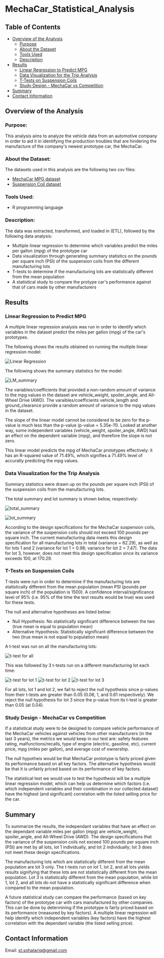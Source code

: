 # MechaCar_Statistical_Analysis
## Table of Contents
- [Overview of the Analysis](#overview-of-the-analysis)
    - [Purpose](#purpose)
    - [About the Dataset](#about-the-dataset)
    - [Tools Used](#tools-used)
    - [Description](#description)
- [Results](#results)
    - [Linear Regression to Predict MPG](#Linear-Regression-to-Predict-MPG)
    - [Data Visualization for the Trip Analysis](#Data-Visualization-for-the-Trip-Analysis)
    - [T-Tests on Suspension Coils](#T-Tests-on-Suspension-Coils)
    - [Study Design - MechaCar vs Competition](#Study-Design---MechaCar-vs-Competition)
- [Summary](#summary)
- [Contact Information](#contact-information)

## Overview of the Analysis
### Purpose:
This analysis aims to analyze the vehicle data from an automotive company in order to aid it in identifying the production troubles that are hindering the manufacture of the company's newest prototype car, the MechaCar.

### About the Dataset:
The datasets used in this analysis are the following two csv files:
 - [MechaCar MPG dataset](https://github.com/SohaT7/MechaCar_Statistical_Analysis/blob/main/Resources/MechaCar_mpg.csv)
 - [Suspension Coil dataset](https://github.com/SohaT7/MechaCar_Statistical_Analysis/blob/main/Resources/Suspension_Coil.csv)

### Tools Used:
 - R programming language

### Description:
The data was extracted, transformed, and loaded in (ETL), followed by the following data analysis:
 - Multiple linear regression to determine which variables predict the miles per gallon (mpg) of the prototype car
 - Data visualization through generating summary statistics on the pounds per square inch (PSI) of the suspension coils from the different manufacturing lots
 - T-tests to determine if the manufacturing lots are statistically different from the mean population
 - A statistical study to compare the protype car's performance against that of cars made by other manufacturers

## Results
### Linear Regression to Predict MPG
A multiple linear regression analysis was run in order to identify which variables in the dataset predict the miles per gallon (mpg) of the car's prototypes.

The following shows the results obtained on running the multiple linear regression model:

![Linear Regression](https://github.com/SohaT7/MechaCar_Statistical_Analysis/blob/main/Images/lm.png)

The following shows the summary statistics for the model:

![LM_summary](https://github.com/SohaT7/MechaCar_Statistical_Analysis/blob/main/Images/lm_summary.png)

The variables/coefficients that provided a non-random amount of variance to the mpg values in the dataset are vehicle_weight, spoiler_angle, and All-Wheel Drive (AWD). The varaibles/coefficients vehicle_length and ground_clearance provide a random amount of variance to the mpg values in the dataset.

The slope of the linear model cannot be considered to be zero for the p-value is much less than the p-value (p-value = 5.35e-11). Looked at another way, some independent variables (vehicle_weight, spoiler_angle, AWD) had an effect on the dependent variable (mpg), and therefore the slope is not zero.

This linear model predicts the mpg of MechaCar prototypes effectively: it has an R-squared value of 71.49%, which signifies a 71.49% level of accuratly predicting the mpg values.

### Data Visualization for the Trip Analysis
Summary statistics were drawn up on the pounds per square inch (PSI) of the suspension coils from the manufacturing lots. 

The total summary and lot summary is shown below, respectively:

![total_summary](https://github.com/SohaT7/MechaCar_Statistical_Analysis/blob/main/Images/total_summary.png)

![lot_summary](https://github.com/SohaT7/MechaCar_Statistical_Analysis/blob/main/Images/lot_summary.png)

According to the design specifications for the MechaCar suspension coils, the variance of the suspension coils should not exceed 100 pounds per square inch. The current manufacturing data meets this design specification for all manufacturing lots in total (variance = 62.29), as well as for lots 1 and 2 (variance for lot 1 = 0.98; variance for lot 2 = 7.47). The data for lot 3, however, does not meet this design specification since its variance exceeds 100, at 170.29.

### T-Tests on Suspension Coils
T-tests were run in order to determine if the manufacturing lots are statistically different from the mean population (mean PSI (pounds per square inch) of the population is 1500). A confidence interval/significance level of 95% (i.e. 95% of the time the test results would be true) was used for these tests.

The null and alternative hypotheses are listed below:
 - Null Hypothesis: No statistically significant difference between the two (true mean is equal to population mean)
 - Alternative Hypothesis: Statistically significant difference between the two (true mean is not equal to population mean)

A t-test was run on all the manufacturing lots:

![t-test for all](https://github.com/SohaT7/MechaCar_Statistical_Analysis/blob/main/Images/t_test_all.png)

This was followed by 3 t-tests run on a different manufacturing lot each time:

![t-test for lot 1](https://github.com/SohaT7/MechaCar_Statistical_Analysis/blob/main/Images/t_test_lot1.png)
![t-test for lot 2](https://github.com/SohaT7/MechaCar_Statistical_Analysis/blob/main/Images/t_test_lot2.png)
![t-test for lot 3](https://github.com/SohaT7/MechaCar_Statistical_Analysis/blob/main/Images/t_test_lot3.png)

For all lots, lot 1 and lot 2, we fail to reject the null hypothesis since p-values from their t-tests are greater than 0.05 (0.06, 1, and 0.61 respectively). We reject the null hypothesis for lot 3 since the p-value from its t-test is greater than 0.05 (at 0.04).

### Study Design - MechaCar vs Competition
If a statistical study were to be designed to compare vehicle performance of the MechaCar vehicles against vehicles from other manufacturers (in the last 3 years), the metrics we would keep in our test are:
safety features rating, malfunctions/recalls, type of engine (electric, gasoline, etc), current price, mpg (miles per gallon), and average cost of ownership.

The null hypotheis would be that MechaCar prototype is fairly priced given its performance based on all key factors. The alternative hypothesis would be that it is unfairly priced based on its performance of key factors. 

The statistical test we would use to test the hypothesis will be a multiple linear regression model, which can help us determine which factors (i.e. which independent variables and their combination in our collected dataset) have the highest (and significant) correlation with the listed selling price for the car. 

## Summary
To summarize the results, the independant variables that have an effect on the dependant variable miles per gallon (mpg) are vehicle_weight, spoiler_angle, and All-Wheel Drive (AWD). The design specifications that the variance of the suspension coils not exceed 100 pounds per square inch (PSI) are met by all lots, lot 1 individually, and lot 2 individually; lot 3 does not meet these design specifications. 

The manufacturing lots which are statistically different from the mean population are lot 3 only. The t-tests run on lot 1, lot 2, and all lots yields results signifying that these lots are not statistically different from the mean population. Lot 3 is statistically different from the mean population, while lot 1, lot 2, and all lots do not have a statistically significant difference when compared to the mean population.

A future statistical study can compare the performance (based on key factors) of the prototype car with cars manufactured by other companies. This can be done by determining if the prototype is fairly priced based on its performance (measured by key factors). A multiple linear regression will help identify which independent variables (key factors) have the highest correlation with the dependant variable (the listed selling price).
 
## Contact Information
Email: st.sohatariq@gmail.com



